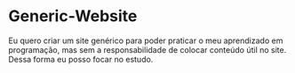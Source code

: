 # Generic-Website
Eu quero criar um site genérico para poder praticar o meu aprendizado em programação, mas sem a responsabilidade de colocar conteúdo útil no site. Dessa forma eu posso focar no estudo.
